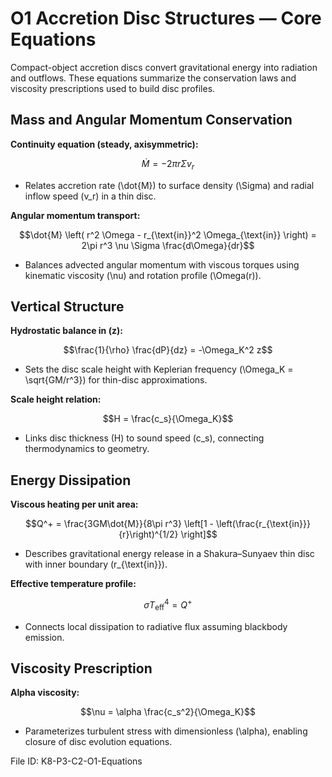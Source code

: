 # O1 Accretion Disc Structures — Core Equations

Compact-object accretion discs convert gravitational energy into radiation and outflows. These equations summarize the conservation laws and viscosity prescriptions used to build disc profiles.

## Mass and Angular Momentum Conservation
**Continuity equation (steady, axisymmetric):**

$$\dot{M} = -2\pi r \Sigma v_r$$

- Relates accretion rate \(\dot{M}\) to surface density \(\Sigma\) and radial inflow speed \(v_r\) in a thin disc.

**Angular momentum transport:**

$$\dot{M} \left( r^2 \Omega - r_{\text{in}}^2 \Omega_{\text{in}} \right) = 2\pi r^3 \nu \Sigma \frac{d\Omega}{dr}$$

- Balances advected angular momentum with viscous torques using kinematic viscosity \(\nu\) and rotation profile \(\Omega(r)\).

## Vertical Structure
**Hydrostatic balance in \(z\):**

$$\frac{1}{\rho} \frac{dP}{dz} = -\Omega_K^2 z$$

- Sets the disc scale height with Keplerian frequency \(\Omega_K = \sqrt{GM/r^3}\) for thin-disc approximations.

**Scale height relation:**

$$H = \frac{c_s}{\Omega_K}$$

- Links disc thickness \(H\) to sound speed \(c_s\), connecting thermodynamics to geometry.

## Energy Dissipation
**Viscous heating per unit area:**

$$Q^+ = \frac{3GM\dot{M}}{8\pi r^3} \left[1 - \left(\frac{r_{\text{in}}}{r}\right)^{1/2} \right]$$

- Describes gravitational energy release in a Shakura–Sunyaev thin disc with inner boundary \(r_{\text{in}}\).

**Effective temperature profile:**

$$\sigma T_{\text{eff}}^4 = Q^+$$

- Connects local dissipation to radiative flux assuming blackbody emission.

## Viscosity Prescription
**Alpha viscosity:**

$$\nu = \alpha \frac{c_s^2}{\Omega_K}$$

- Parameterizes turbulent stress with dimensionless \(\alpha\), enabling closure of disc evolution equations.

File ID: K8-P3-C2-O1-Equations

